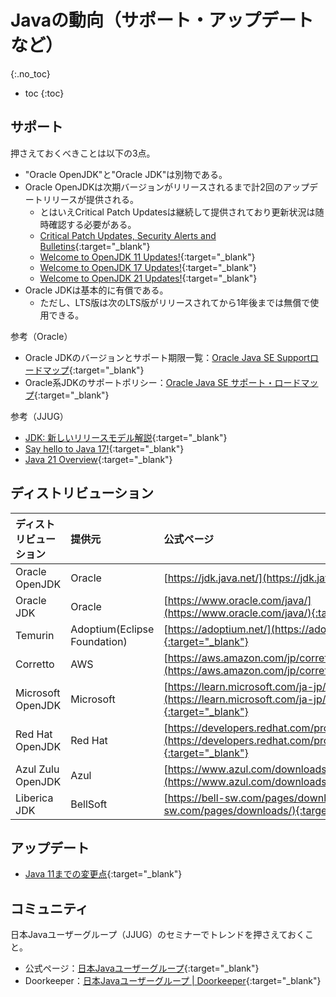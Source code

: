 # Javaの動向（サポート・アップデートなど）
{:.no_toc}

* toc
{:toc}

## サポート
押さえておくべきことは以下の3点。
- "Oracle OpenJDK"と"Oracle JDK"は別物である。
- Oracle OpenJDKは次期バージョンがリリースされるまで計2回のアップデートリリースが提供される。
  - とはいえCritical Patch Updatesは継続して提供されており更新状況は随時確認する必要がある。
  - [Critical Patch Updates, Security Alerts and Bulletins](https://www.oracle.com/in/security-alerts/){:target="_blank"}
  - [Welcome to OpenJDK 11 Updates!](https://wiki.openjdk.org/display/JDKUpdates/JDK11u){:target="_blank"}
  - [Welcome to OpenJDK 17 Updates!](https://wiki.openjdk.org/display/JDKUpdates/JDK+17u){:target="_blank"}
  - [Welcome to OpenJDK 21 Updates!](https://wiki.openjdk.org/display/JDKUpdates/JDK+21u){:target="_blank"}
- Oracle JDKは基本的に有償である。
  - ただし、LTS版は次のLTS版がリリースされてから1年後までは無償で使用できる。

参考（Oracle）
- Oracle JDKのバージョンとサポート期限一覧：[Oracle Java SE Supportロードマップ](https://www.oracle.com/jp/java/technologies/java-se-support-roadmap.html){:target="_blank"}
- Oracle系JDKのサポートポリシー：[Oracle Java SE サポート・ロードマップ](https://www.oracle.com/a/ocom/docs/oracle-java-se-jp.pdf){:target="_blank"}

参考（JJUG）
- [JDK: 新しいリリースモデル解説](https://www.slideshare.net/oracle4engineer/jdk-102915437){:target="_blank"}
- [Say hello to Java 17!](https://speakerdeck.com/logico_jp/say-hello-to-java-17){:target="_blank"}
- [Java 21 Overview](https://speakerdeck.com/line_developers/java-21-overview){:target="_blank"}

## ディストリビューション

| ディストリビューション | 提供元 | 公式ページ |
| :-- | :-- | :-- |
| Oracle OpenJDK | Oracle | [https://jdk.java.net/](https://jdk.java.net/){:target="_blank"} |
| Oracle JDK | Oracle | [https://www.oracle.com/java/](https://www.oracle.com/java/){:target="_blank"} |
| Temurin | Adoptium(Eclipse Foundation) | [https://adoptium.net/](https://adoptium.net/){:target="_blank"} |
| Corretto | AWS | [https://aws.amazon.com/jp/corretto/](https://aws.amazon.com/jp/corretto/){:target="_blank"} |
| Microsoft OpenJDK | Microsoft | [https://learn.microsoft.com/ja-jp/java/openjdk/](https://learn.microsoft.com/ja-jp/java/openjdk/){:target="_blank"} |
| Red Hat OpenJDK | Red Hat | [https://developers.redhat.com/products/openjdk/overview](https://developers.redhat.com/products/openjdk/overview){:target="_blank"} |
| Azul Zulu OpenJDK | Azul | [https://www.azul.com/downloads/#zulu](https://www.azul.com/downloads/#zulu){:target="_blank"} |
| Liberica JDK | BellSoft | [https://bell-sw.com/pages/downloads/](https://bell-sw.com/pages/downloads/){:target="_blank"} |

## アップデート
- [Java 11までの変更点](https://hainet50b.github.io/java/java-11){:target="_blank"}

## コミュニティ
日本Javaユーザーグループ（JJUG）のセミナーでトレンドを押さえておくこと。
- 公式ページ：[日本Javaユーザーグループ](https://www.java-users.jp/){:target="_blank"}
- Doorkeeper：[日本Javaユーザーグループ \| Doorkeeper](https://jjug.doorkeeper.jp/){:target="_blank"}
